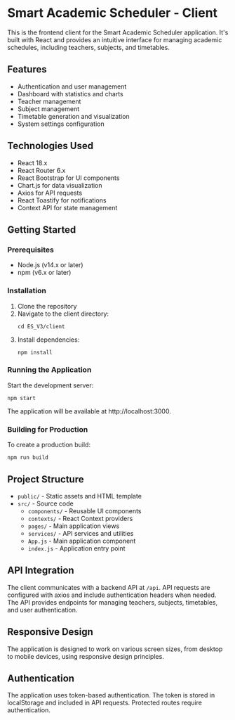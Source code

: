 # Smart Academic Scheduler - Client

This is the frontend client for the Smart Academic Scheduler application. It's built with React and provides an intuitive interface for managing academic schedules, including teachers, subjects, and timetables.

## Features

- Authentication and user management
- Dashboard with statistics and charts
- Teacher management
- Subject management
- Timetable generation and visualization
- System settings configuration

## Technologies Used

- React 18.x
- React Router 6.x
- React Bootstrap for UI components
- Chart.js for data visualization
- Axios for API requests
- React Toastify for notifications
- Context API for state management

## Getting Started

### Prerequisites

- Node.js (v14.x or later)
- npm (v6.x or later)

### Installation

1. Clone the repository
2. Navigate to the client directory:
   ```
   cd ES_V3/client
   ```
3. Install dependencies:
   ```
   npm install
   ```

### Running the Application

Start the development server:

```
npm start
```

The application will be available at http://localhost:3000.

### Building for Production

To create a production build:

```
npm run build
```

## Project Structure

- `public/` - Static assets and HTML template
- `src/` - Source code
  - `components/` - Reusable UI components
  - `contexts/` - React Context providers
  - `pages/` - Main application views
  - `services/` - API services and utilities
  - `App.js` - Main application component
  - `index.js` - Application entry point

## API Integration

The client communicates with a backend API at `/api`. API requests are configured with axios and include authentication headers when needed. The API provides endpoints for managing teachers, subjects, timetables, and user authentication.

## Responsive Design

The application is designed to work on various screen sizes, from desktop to mobile devices, using responsive design principles.

## Authentication

The application uses token-based authentication. The token is stored in localStorage and included in API requests. Protected routes require authentication. 